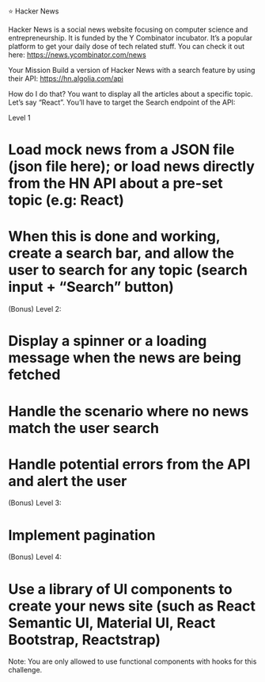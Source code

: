 ⭐️ Hacker News

Hacker News is a social news website focusing on computer science and entrepreneurship. It is funded by the Y Combinator incubator. It’s a popular platform to get your daily dose of tech related stuff.
You can check it out here: https://news.ycombinator.com/news



Your Mission
Build a version of Hacker News with a search feature by using their API: https://hn.algolia.com/api

How do I do that?
You want to display all the articles about a specific topic. Let’s say “React”. You’ll have to target the Search endpoint of the API:



Level 1
# Load mock news from a JSON file (json file here); or load news directly from the HN API about a pre-set topic (e.g: React)
# When this is done and working, create a search bar, and allow the user to search for any topic (search input + “Search” button)


(Bonus) Level 2:
# Display a spinner or a loading message when the news are being fetched
# Handle the scenario where no news match the user search
# Handle potential errors from the API and alert the user

(Bonus) Level 3:
# Implement pagination

(Bonus) Level 4:
# Use a library of UI components to create your news site (such as React Semantic UI, Material UI, React Bootstrap, Reactstrap)

Note: You are only allowed to use functional components with hooks for this challenge. 
